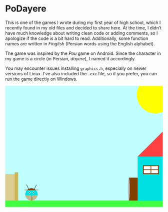 # PoDayere
This is one of the games I wrote during my first year of high school, which I recently found in my old files and decided to share here. At the time, I didn’t have much knowledge about writing clean code or adding comments, so I apologize if the code is a bit hard to read. Additionally, some function names are written in _Finglish_ (Persian words using the English alphabet).

The game was inspired by the _Pou_ game on Android. Since the character in my game is a circle (in Persian, _dayere_), I named it accordingly.

You may encounter issues installing `graphics.h`, especially on newer versions of Linux. I’ve also included the `.exe` file, so if you prefer, you can run the game directly on Windows.

![](https://github.com/AliAhmadi24/PoDayere/blob/main/photo.png)
